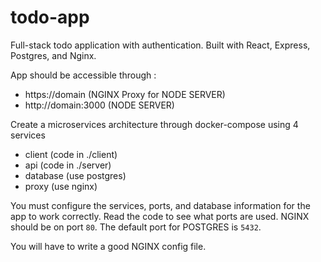 # todo-app

Full-stack todo application with authentication. Built with React, Express, Postgres, and Nginx.

App should be accessible through : 

- https://domain (NGINX Proxy for NODE SERVER)
- http://domain:3000 (NODE SERVER)

Create a microservices architecture through docker-compose using 4 services

- client (code in ./client)
- api (code in ./server)
- database (use postgres)
- proxy (use nginx)

You must configure the services, ports, and database information for the app to work correctly. Read the code to see what ports are used. NGINX should be on port `80`. The default port for POSTGRES is `5432`.

You will have to write a good NGINX config file.
